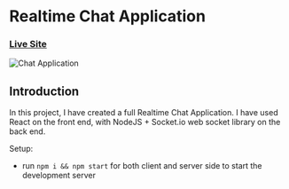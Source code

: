 # Realtime Chat Application

### [Live Site](https://react-chat-app-kishan.netlify.app)

![Chat Application](https://i.ytimg.com/vi/ZwFA3YMfkoc/maxresdefault.jpg)

## Introduction 

In this project, I have created a full Realtime Chat Application. I have used React on the front end, with NodeJS + Socket.io web socket library on the back end. 

Setup:
- run ```npm i && npm start``` for both client and server side to start the development server
